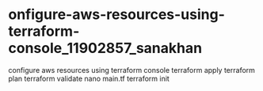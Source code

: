 # onfigure-aws-resources-using-terraform-console_11902857_sanakhan
configure aws resources using terraform console 
terraform apply
terraform plan
terraform validate
nano main.tf
terraform init

